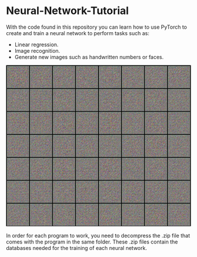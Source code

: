 # Neural-Network-Tutorial
With the code found in this repository you can learn how to use PyTorch to create and train a neural network to perform tasks such as:

- Linear regression.
- Image recognition.
- Generate new images such as handwritten numbers or faces.


![](demo/faces.gif)

In order for each program to work, you need to decompress the .zip file that comes with the program in the same folder. These .zip files contain the databases needed for the training of each neural network.
